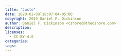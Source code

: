 ```yaml
---
title: "Justo"
date: 2020-02-08T18:07:04-05:00
copyright: 2019 Daniel F. Dickinson
author: Daniel F. Dickinson <cshored@thecshore.com>
description:
licenses:
  - CC-BY-4.0
categories:
tags:
---
```

